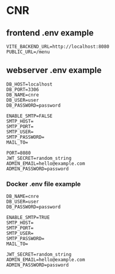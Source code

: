 # CNR

## frontend .env example
```shell
VITE_BACKEND_URL=http://localhost:8080
PUBLIC_URL=/menu
```

## webserver .env example
```shell
DB_HOST=localhost
DB_PORT=3306
DB_NAME=cnre
DB_USER=user
DB_PASSWORD=password

ENABLE_SMTP=FALSE
SMTP_HOST=
SMTP_PORT=
SMTP_USER=
SMTP_PASSWORD=
MAIL_TO=

PORT=8080
JWT_SECRET=random_string
ADMIN_EMAIL=hello@example.com
ADMIN_PASSWORD=password
```

### Docker .env file example
```shell
DB_NAME=cnre
DB_USER=user
DB_PASSWORD=password

ENABLE_SMTP=TRUE
SMTP_HOST=
SMTP_PORT=
SMTP_USER=
SMTP_PASSWORD=
MAIL_TO=

JWT_SECRET=random_string
ADMIN_EMAIL=hello@example.com
ADMIN_PASSWORD=password
```
